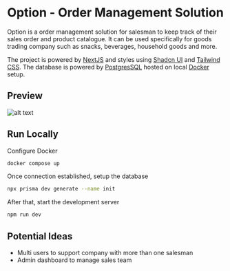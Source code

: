 # Option - Order Management Solution

Option is a order management solution for salesman to keep track of their sales order and product catalogue. It can be used specifically for goods trading company such as snacks, beverages, household goods and more. 

The project is powered by [NextJS](https://nextjs.org/docs) and styles using [Shadcn UI](https://ui.shadcn.com/) and [Tailwind CSS](https://tailwindcss.com/docs/max-width). The database is powered by [PostgresSQL](https://www.postgresql.org/download/) hosted on local [Docker](https://docs.docker.com/engine/install/) setup. 

## Preview
![alt text](option_preview.gif)

## Run Locally

Configure Docker
```bash
docker compose up
```

Once connection established, setup the database
```bash
npx prisma dev generate --name init
```

After that, start the development server
```bash
npm run dev
```

## Potential Ideas
- Multi users to support company with more than one salesman
- Admin dashboard to manage sales team